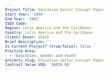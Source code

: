 ```yaml
---
Project Title: Education Sector Concept Paper
Start Year: '1990'
End Year: '1992'
ISO3 Code: ''
Region: Latin America and the Caribbean
Country: Latin America and the Caribbean
Client/ Donor: USAID
Brief Description: ''
Is Current Project? (true/false): false
Practice Area:
  - 'Education, Gender and Youth'
projects_slug: Education-Sector-Concept-Paper
Contract Value USD: '36050.00'
---
```

